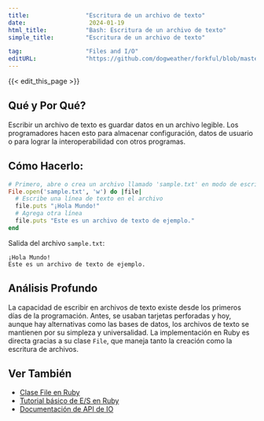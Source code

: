 ```yaml
---
title:                "Escritura de un archivo de texto"
date:                  2024-01-19
html_title:           "Bash: Escritura de un archivo de texto"
simple_title:         "Escritura de un archivo de texto"

tag:                  "Files and I/O"
editURL:              "https://github.com/dogweather/forkful/blob/master/content/es/ruby/writing-a-text-file.md"
---
```


{{< edit_this_page >}}

## Qué y Por Qué?
Escribir un archivo de texto es guardar datos en un archivo legible. Los programadores hacen esto para almacenar configuración, datos de usuario o para lograr la interoperabilidad con otros programas.

## Cómo Hacerlo:
```Ruby
# Primero, abre o crea un archivo llamado 'sample.txt' en modo de escritura
File.open('sample.txt', 'w') do |file|
  # Escribe una línea de texto en el archivo
  file.puts "¡Hola Mundo!"
  # Agrega otra línea
  file.puts "Este es un archivo de texto de ejemplo."
end
```

Salida del archivo `sample.txt`:
```
¡Hola Mundo!
Este es un archivo de texto de ejemplo.
```
## Análisis Profundo
La capacidad de escribir en archivos de texto existe desde los primeros días de la programación. Antes, se usaban tarjetas perforadas y hoy, aunque hay alternativas como las bases de datos, los archivos de texto se mantienen por su simpleza y universalidad. La implementación en Ruby es directa gracias a su clase `File`, que maneja tanto la creación como la escritura de archivos.

## Ver También
- [Clase File en Ruby](https://ruby-doc.org/core/File.html)
- [Tutorial básico de E/S en Ruby](https://www.rubyguides.com/2015/05/working-with-files-ruby/)
- [Documentación de API de IO](https://ruby-doc.org/core/IO.html)
